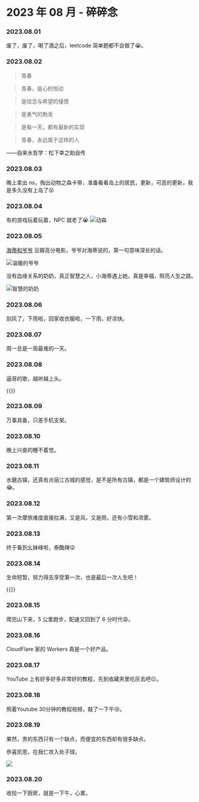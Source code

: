 # 2023 年 08 月 - 碎碎念


### 2023.08.01
废了，废了，喝了酒之后，leetcode 简单题都不会做了😭。

### 2023.08.02
> 青春

> 青春，是心的悦动

> 是信念与希望的憧憬

> 是勇气的勃发

> 是每一天，都有最新的实现

> 青春，永远属于这样的人

——自来水哲学：松下幸之助自传

### 2023.08.03
晚上拿出 ns，掏出动物之森卡带，准备看看岛上的居民，更新，可恶的更新，我是多久没有上岛了😲

### 2023.08.04
有的游戏玩着玩着，NPC 就老了😭
![动森](https://miasanmia.oss-cn-beijing.aliyuncs.com/picture/2023/08/05/85ee62da-e0a7-470e-aec5-8afea6db4de7.jpg)

### 2023.08.05
[海蒂和爷爷](https://movie.douban.com/subject/25958717/) 豆瓣高分电影，爷爷对海蒂说的，第一句意味深长的话。

![温暖的爷爷](https://miasanmia.oss-cn-beijing.aliyuncs.com/picture/2023/08/06/f8d51a0724b3c08f07e055379a7eda06.webp)

没有血缘关系的奶奶，真正智慧之人，小海蒂遇上她，真是幸福，照亮人生之路。

![智慧的奶奶](https://miasanmia.oss-cn-beijing.aliyuncs.com/picture/2023/08/06/dd3f612741086ad305f124438b765e12.webp)

### 2023.08.06
刮风了，下雨啦，回家收衣服啦，一下雨，好凉快。

### 2023.08.07
周一总是一周最难的一天。

### 2023.08.08
逼哥的歌，越听越上头。

{{<youtube mLFJapLQJyI>}}

### 2023.08.09
万事具备，只差手机支架。

### 2023.08.10
晚上兴奋的睡不着觉。

### 2023.08.11
水磨古镇，还真有点丽江古城的感觉，是不是所有古镇，都是一个建筑师设计的😂。

### 2023.08.12
第一次摩旅难度直接拉满，又是风，又是雨，还有小雪和浓雾。

### 2023.08.13
终于看到幺妹峰啦，泰酷辣😜

### 2023.08.14
生命短暂，努力得去享受第一次，也是最后一次人生吧！

{{<youtube ek5ywVdKVjg>}}

### 2023.08.15
爬完山下来，5 公里跑步，配速又回到了 6 分时代😩。

### 2023.08.16
CloudFlare 家的 Workers 真是一个好产品。

### 2023.08.17
YouTube 上有好多好多非常好的教程，先到收藏夹里吃灰去吧😐。

### 2023.08.18
照着Youtube 30分钟的教程视频，敲了一下午😢。

### 2023.08.19
果然，贵的东西只有一个缺点，而便宜的东西却有很多缺点。

恭喜凯恩，在我仁攻入处子球。

![](https://miasanmia.oss-cn-beijing.aliyuncs.com/picture/2023/08/20/ac4f8ff2ddb1c5985f02da611551a460.jpeg)

### 2023.08.20
收拾一下厨房，就是一下午，心累。
